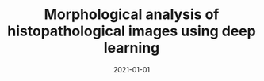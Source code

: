 ---
# Documentation: https://wowchemy.com/docs/managing-content/

title: Morphological analysis of histopathological images using deep learning
subtitle: ''
summary: ''
authors:
- zawisza
- tabakow
- Konrad Karanowski
- Krzysztof Galus
tags: []
categories: []
date: '2021-01-01'
lastmod: 2022-10-07T05:46:50Z
featured: false
draft: false

# Featured image
# To use, add an image named `featured.jpg/png` to your page's folder.
# Focal points: Smart, Center, TopLeft, Top, TopRight, Left, Right, BottomLeft, Bottom, BottomRight.
image:
  caption: ''
  focal_point: ''
  preview_only: false

# Projects (optional).
#   Associate this post with one or more of your projects.
#   Simply enter your project's folder or file name without extension.
#   E.g. `projects = ["internal-project"]` references `content/project/deep-learning/index.md`.
#   Otherwise, set `projects = []`.
projects: []
publishDate: '2022-10-07T05:46:49.201467Z'
publication_types:
- '1'
abstract: ''
publication: '*Advances in Computational Collective Intelligence : 13th International
  Conference, ICCCI 2021, Kallithea, Rhodes, Greece, September 29 - October 1, 2021
  : proceedings*'
doi: 10.1007/978-3-030-88113-9_11
---